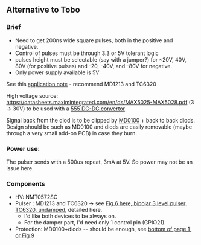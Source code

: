 ## Alternative to Tobo


### Brief

* Need to get 200ns wide square pulses, both in the positive and negative.
* Control of pulses must be through 3.3 or 5V tolerant logic
* pulses height must be selectable (say with a jumper?) for ~20V, 40V, 80V (for positive pulses) and -20, -40V, and -80V for negative.
* Only power supply available is 5V



See this [application note](http://ww1.microchip.com/downloads/en/AppNotes/AN-H53.pdf) - recommend MD1213 and TC6320 


High voltage source: https://datasheets.maximintegrated.com/en/ds/MAX5025-MAX5028.pdf (3 -> 30V) to be used with a [555 DC-DC convertor](http://www.eleccircuit.com/the-many-dc-to-dc-converters-using-ic-555/)

Signal back from the diod is to be clipped by [MD0100](http://ww1.microchip.com/downloads/en/DeviceDoc/MD0100.pdf) + back to back diods. Design should be such as MD0100 and diods are easily removable (maybe through a very small add-on PCB) in case they burn.

### Power use:

The pulser sends with a 500us repeat, 3mA at 5V. So power may not be an issue here.



### Components

* HV: NMT0572SC
* Pulser : MD1213 and TC6320 -> see [Fig.6 here, bipolar 3 level pulser](http://ww1.microchip.com/downloads/en/AppNotes/AN-H53.pdf). [TC6320, undamped](http://ww1.microchip.com/downloads/en/DeviceDoc/tc6320.pdf), detailed here.
  * I'd like both devices to be always on.
  * For the damper part, I'd need only 1 control pin (GPIO21).
* Protection: MD0100+diods -- should be enough, see [bottom of page 1, or Fig 9](http://ww1.microchip.com/downloads/en/DeviceDoc/MD0100.pdf)
